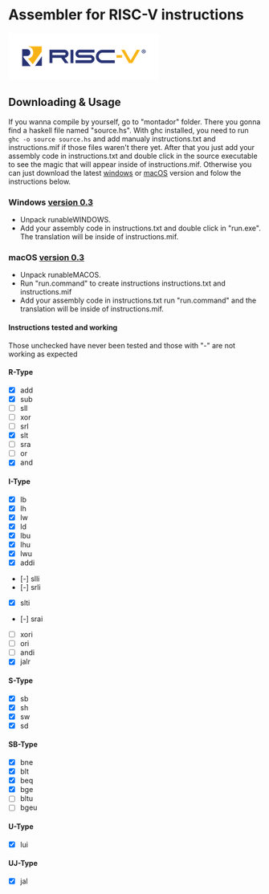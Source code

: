 
# Assembler for RISC-V instructions
![[RISC-V](https://http://riscv.org/)](outros/image8.png)

## Downloading & Usage
If you wanna compile by yourself, go to "montador" folder. There you gonna find a haskell file named "source.hs". With ghc installed, you need to run `ghc -o source source.hs` and add manualy instructions.txt and instructions.mif if those files waren't there yet. After that you just add your assembly code in instructions.txt and double click in the source executable to see the magic that will appear inside of instructions.mif. Otherwise you can just download the latest [windows](https://github.com/gustavoisidio/montadorRISCV/releases/download/0.3/runableWINDOWS.zip) or [macOS]( https://github.com/gustavoisidio/montadorRISCV/releases/download/0.3/runableMACOS.zip ) version and folow the instructions below.

### Windows [version 0.3](https://github.com/gustavoisidio/montadorRISCV/releases/download/0.3/runableWINDOWS.zip)
* Unpack runableWINDOWS.
* Add your assembly code in instructions.txt and double click in "run.exe". The translation will be inside of instructions.mif.

### macOS [version 0.3]( https://github.com/gustavoisidio/montadorRISCV/releases/download/0.3/runableMACOS.zip ) 
* Unpack runableMACOS.
* Run "run.command" to create instructions instructions.txt and instructions.mif
* Add your assembly code in instructions.txt run "run.command" and the translation will be inside of instructions.mif.

#### Instructions tested and working
Those unchecked have never been tested and those with "-" are not working as expected

#### R-Type
- [x] add
- [x] sub
- [ ] sll
- [ ] xor
- [ ] srl
- [x] slt
- [ ] sra
- [ ] or
- [x] and

#### I-Type
- [x] lb
- [x] lh
- [x] lw
- [x] ld
- [x] lbu
- [x] lhu
- [x] lwu
- [x] addi
- [-] slli
- [-] srli
- [x] slti
- [-] srai
- [ ] xori
- [ ] ori
- [ ] andi
- [x] jalr

#### S-Type
- [x] sb
- [x] sh
- [x] sw
- [x] sd

#### SB-Type
- [x] bne
- [x] blt
- [x] beq
- [x] bge
- [ ] bltu
- [ ] bgeu

#### U-Type
- [x] lui

#### UJ-Type
- [x] jal
